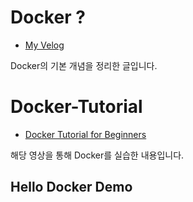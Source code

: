 # Docker ?
- [My Velog](https://velog.io/@kitree/Docker-%EC%A0%95%EB%A6%AC)

Docker의 기본 개념을 정리한 글입니다.

# Docker-Tutorial
- [Docker Tutorial for Beginners](https://www.youtube.com/watch?v=GFgJkfScVNU)

해당 영상을 통해 Docker를 실습한 내용입니다.

## Hello Docker Demo
